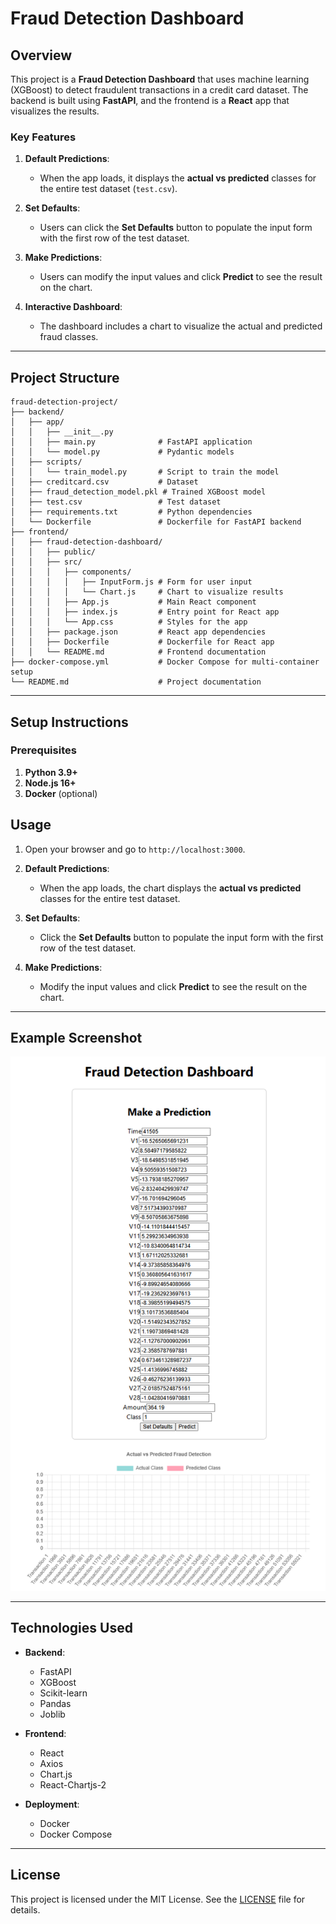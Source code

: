# Fraud Detection Dashboard

## Overview
This project is a **Fraud Detection Dashboard** that uses machine learning (XGBoost) to detect fraudulent transactions in a credit card dataset. The backend is built using **FastAPI**, and the frontend is a **React** app that visualizes the results.

### Key Features
1. **Default Predictions**:
   - When the app loads, it displays the **actual vs predicted** classes for the entire test dataset (`test.csv`).

2. **Set Defaults**:
   - Users can click the **Set Defaults** button to populate the input form with the first row of the test dataset.

3. **Make Predictions**:
   - Users can modify the input values and click **Predict** to see the result on the chart.

4. **Interactive Dashboard**:
   - The dashboard includes a chart to visualize the actual and predicted fraud classes.

---

## Project Structure
```
fraud-detection-project/
├── backend/
│   ├── app/
│   │   ├── __init__.py
│   │   ├── main.py              # FastAPI application
│   │   └── model.py             # Pydantic models
│   ├── scripts/
│   │   └── train_model.py       # Script to train the model
│   ├── creditcard.csv           # Dataset
│   ├── fraud_detection_model.pkl # Trained XGBoost model
│   ├── test.csv                 # Test dataset
│   ├── requirements.txt         # Python dependencies
│   └── Dockerfile               # Dockerfile for FastAPI backend
├── frontend/
│   ├── fraud-detection-dashboard/
│   │   ├── public/
│   │   ├── src/
│   │   │   ├── components/
│   │   │   │   ├── InputForm.js # Form for user input
│   │   │   │   └── Chart.js     # Chart to visualize results
│   │   │   ├── App.js           # Main React component
│   │   │   ├── index.js         # Entry point for React app
│   │   │   └── App.css          # Styles for the app
│   │   ├── package.json         # React app dependencies
│   │   ├── Dockerfile           # Dockerfile for React app
│   │   └── README.md            # Frontend documentation
├── docker-compose.yml           # Docker Compose for multi-container setup
└── README.md                    # Project documentation
```

---

## Setup Instructions

### Prerequisites
1. **Python 3.9+**
2. **Node.js 16+**
3. **Docker** (optional)

## Usage
1. Open your browser and go to `http://localhost:3000`.

2. **Default Predictions**:
   - When the app loads, the chart displays the **actual vs predicted** classes for the entire test dataset.

3. **Set Defaults**:
   - Click the **Set Defaults** button to populate the input form with the first row of the test dataset.

4. **Make Predictions**:
   - Modify the input values and click **Predict** to see the result on the chart.

---

## Example Screenshot
![Fraud Detection Dashboard](screenshots/prediction.png)

---

## Technologies Used
- **Backend**:
  - FastAPI
  - XGBoost
  - Scikit-learn
  - Pandas
  - Joblib

- **Frontend**:
  - React
  - Axios
  - Chart.js
  - React-Chartjs-2

- **Deployment**:
  - Docker
  - Docker Compose

---

## License
This project is licensed under the MIT License. See the [LICENSE](LICENSE) file for details.
